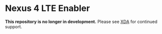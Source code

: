 Nexus 4 LTE Enabler
===================
**This repository is no longer in development.** Please see [XDA](http://forum.xda-developers.com/showthread.php?t=2416822) for continued support.
